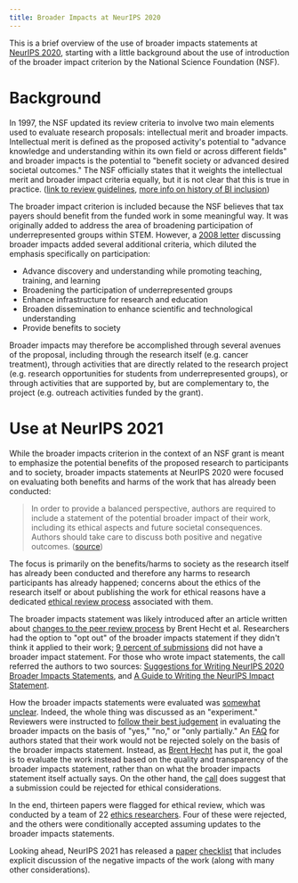 ```yaml
---
title: Broader Impacts at NeurIPS 2020
---
```


This is a brief overview of the use of broader impacts statements at [NeurIPS 2020](https://nips.cc/Conferences/2020), starting with a little background about the use of introduction of the broader impact criterion by the National Science Foundation (NSF).

# Background
In 1997, the NSF updated its review criteria to involve two main elements used to evaluate research proposals: intellectual merit and broader impacts. Intellectual merit is defined as the proposed activity's potential to "advance knowledge and understanding within its own field or across different fields" and broader impacts is the potential to "benefit society or advanced desired societal outcomes." The NSF officially states that it weights the intellectual merit and broader impact criteria equally, but it is not clear that this is true in practice. ([link to review guidelines](https://www.nsf.gov/pubs/policydocs/pappg20_1/pappg_3.jsp#IIIA2a), [more info on history of BI inclusion](https://stem.colostate.edu/a-history-of-the-broader-impacts-criterion-within-nsf/#:~:text=NSF%20defined%20broader%20impacts%20using,of%20science%20and%20technology%2C%20and))

The broader impact criterion is included because the NSF believes that tax payers should benefit from the funded work in some meaningful way. It was originally added to address the area of broadening participation of underrepresented groups within STEM. However, a [2008 letter](https://www.nsf.gov/pubs/2008/nsf08062/nsf08062.pdf) discussing broader impacts added several additional criteria, which diluted the emphasis specifically on participation:
- Advance discovery and understanding while promoting teaching, training, and learning
- Broadening the participation of underrepresented groups
- Enhance infrastructure for research and education
- Broaden dissemination to enhance scientific and technological understanding
- Provide benefits to society

Broader impacts may therefore be accomplished through several avenues of the proposal, including through the research itself (e.g. cancer treatment), through activities that are directly related to the research project (e.g. research opportunities for students from underrepresented groups), or through activities that are supported by, but are complementary to, the project (e.g. outreach activities funded by the grant).

# Use at NeurIPS 2021

While the broader impacts criterion in the context of an NSF grant is meant to emphasize the potential benefits of the proposed research to participants and to society, broader impacts statements at NeurIPS 2020 were focused on evaluating both benefits and harms of the work that has already been conducted:
> In order to provide a balanced perspective, authors are required to include a statement of the potential broader impact of their work, including its ethical aspects and future societal consequences. Authors should take care to discuss both positive and negative outcomes. ([source](https://neurips.cc/Conferences/2020/CallForPapers))

The focus is primarily on the benefits/harms to society as the research itself has already been conducted and therefore any harms to research participants has already happened; concerns about the ethics of the research itself or about publishing the work for ethical reasons have a dedicated [ethical review process](https://neuripsconf.medium.com/what-we-learned-from-neurips-2020-reviewing-process-e24549eea38f) associated with them.

The broader impacts statement was likely introduced after an article written about [changes to the peer review process](https://brenthecht.com/papers/FCADIscussions_NegativeImpactsPost_032918.pdf) by Brent Hecht et al. Researchers had the option to "opt out" of the broader impacts statement if they didn't think it applied to their work; [9 percent of submissions](https://neuripsconf.medium.com/what-we-learned-from-neurips-2020-reviewing-process-e24549eea38f) did not have a broader impact statement. For those who wrote impact statements, the call referred the authors to two sources: [Suggestions for Writing NeurIPS 2020 Broader Impacts Statements](https://brenthecht.medium.com/suggestions-for-writing-neurips-2020-broader-impacts-statements-121da1b765bf), and [A Guide to Writing the NeurIPS Impact Statement](https://medium.com/@GovAI/a-guide-to-writing-the-neurips-impact-statement-4293b723f832).

How the broader impacts statements were evaluated was [somewhat unclear](https://statmodeling.stat.columbia.edu/2020/12/21/the-neurips-2020-broader-impacts-experiment/). Indeed, the whole thing was discussed as an "experiment." Reviewers were instructed to [follow their best judgement](https://nips.cc/Conferences/2020/PaperInformation/ReviewerGuidelines) in evaluating the broader impacts on the basis of "yes," "no," or "only partially." An [FAQ](https://nips.cc/Conferences/2020/PaperInformation/NeurIPS-FAQ) for authors stated that their work would not be rejected solely on the basis of the broader impacts statement. Instead, as [Brent Hecht](https://brenthecht.medium.com/suggestions-for-writing-neurips-2020-broader-impacts-statements-121da1b765bf) has put it, the goal is to evaluate the work instead based on the quality and transparency of the broader impacts statement, rather than on what the broader impacts statement itself actually says. On the other hand, the [call](https://neurips.cc/Conferences/2020/CallForPapers) does suggest that a submission could be rejected for ethical considerations.

In the end, thirteen papers were flagged for ethical review, which was conducted by a team of 22 [ethics researchers](https://neurips.cc/Conferences/2020/ProgramCommittee). Four of these were rejected, and the others were conditionally accepted assuming updates to the broader impacts statements.

Looking ahead, NeurIPS 2021 has released a [paper](https://neuripsconf.medium.com/introducing-the-neurips-2021-paper-checklist-3220d6df500b) [checklist](https://neurips.cc/Conferences/2021/PaperInformation/PaperChecklist) that includes explicit discussion of the negative impacts of the work (along with many other considerations).